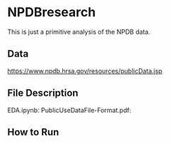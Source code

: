 <!--
 * @Author: jokerkeny
 * @Date: 2021-05-31 21:39:07
 * @LastEditors: jokerkeny
 * @LastEditTime: 2021-05-31 22:35:47
 * @Description: file content
-->
# NPDBresearch

This is just a primitive analysis of the NPDB data.

## Data
https://www.npdb.hrsa.gov/resources/publicData.jsp

## File Description
EDA.ipynb: 
PublicUseDataFile-Format.pdf: 

## How to Run


